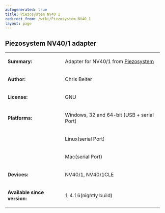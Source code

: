 ```yaml
---
autogenerated: true
title: Piezosystem NV40 1
redirect_from: /wiki/Piezosystem_NV40_1
layout: page
---
```


## Piezosystem NV40/1 adapter

<table>
<tr>
<td markdown="1">

**Summary:**

</td>
<td markdown="1">

Adapter for NV40/1 from
[Piezosystem](http://http://www.piezosystem.com/)

</td>
</tr>
<tr>
<td markdown="1">

**Author:**

</td>
<td markdown="1">

Chris Belter

</td>
</tr>
<tr>
<td markdown="1">

**License:**

</td>
<td markdown="1">

GNU

</td>
</tr>
<tr>
<td markdown="1">

**Platforms:**

</td>
<td markdown="1">

Windows, 32 and 64-bit (USB + serial Port)

</td>
</tr>
<tr>
<td markdown="1">
</td>
<td markdown="1">

Linux(serial Port)

</td>
</tr>
<tr>
<td markdown="1">
</td>
<td markdown="1">

Mac(serial Port)

</td>
</tr>
<tr>
<td markdown="1">

**Devices:**

</td>
<td markdown="1">

NV40/1, NV40/1CLE

</td>
</tr>
<tr>
<td markdown="1">

**Available since version:**

</td>
<td markdown="1">

1.4.16(nightly build)

</td>
</table>

